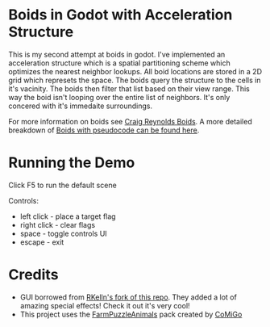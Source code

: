 # Boids in Godot with Acceleration Structure

This is my second attempt at boids in godot. I've implemented an acceleration structure which is a spatial partitioning scheme which optimizes the nearest neighbor lookups. All boid locations are stored in a 2D grid which represets the space. The boids query the structure to the cells in it's vacinity. The boids then filter that list based on their view range. This way the boid isn't looping over the entire list of neighbors. It's only concered with it's immedaite surroundings.

For more information on boids see [Craig Reynolds Boids](https://en.wikipedia.org/wiki/Boids). A more detailed breakdown of [Boids with pseudocode can be found here](http://www.kfish.org/boids/pseudocode.html).

# Running the Demo

Click F5 to run the default scene

Controls: 
* left click - place a target flag
* right click - clear flags
* space - toggle controls UI
* escape - exit

# Credits

- GUI borrowed from [RKelln's fork of this repo](https://github.com/RKelln/godot-boids-acceleration-structure/tree/jackson). They added a lot of amazing special effects! Check it out it's very cool! 
- This project uses the [FarmPuzzleAnimals](https://comigo.itch.io/farm-puzzle-animals) pack created by [CoMiGo](https://comigo.itch.io/)  
